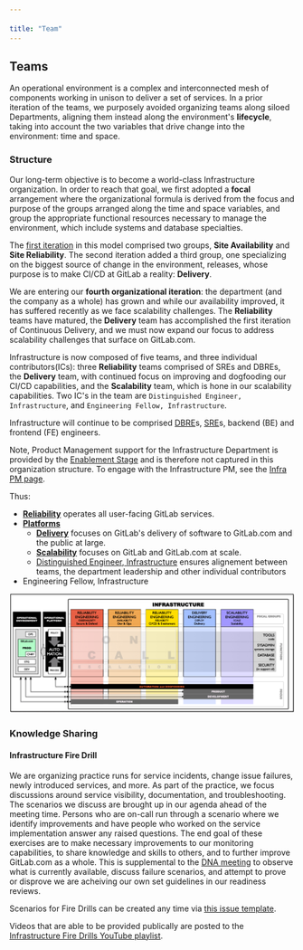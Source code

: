 ```yaml
---

title: "Team"
---
```









## Teams

An operational environment is a complex and interconnected mesh of components working in unison to deliver a set of services. In a prior iteration of the teams, we purposely avoided organizing teams along siloed Departments, aligning them instead along the environment's **lifecycle**,
taking into account the two variables that drive change into the environment: time and space.

### Structure

Our long-term objective is to become a world-class Infrastructure organization. In order to reach that goal, we first adopted a **focal** arrangement where the organizational formula is derived from the focus and purpose of the groups arranged along the time and space variables, and group  the appropriate functional resources necessary to manage the environment, which include systems and database specialties.

The [first iteration](/handbook/values/#iteration) in this model comprised two groups, **Site Availability** and **Site Reliability**. The second iteration added a third group, one specializing on the biggest source of change in the environment, releases, whose purpose is to make CI/CD at GitLab a reality: **Delivery**.

We are entering our **fourth organizational iteration**: the department (and the company as a whole) has grown and while our availability improved, it has suffered recently as we face scalability challenges. The **Reliability** teams have matured, the **Delivery** team has accomplished the first iteration of Continuous Delivery, and we must now expand our focus to address scalability challenges that surface on GitLab.com.

Infrastructure is now composed of five teams, and three individual contributors(ICs):  three **Reliability** teams comprised of SREs and DBREs, the **Delivery** team, with continued focus on improving and dogfooding our CI/CD capabilities, and the **Scalability** team, which is hone in our scalability capabilities. Two IC's in the team are `Distinguished Engineer, Infrastructure`, and `Engineering Fellow, Infrastructure`.

Infrastructure will continue to be comprised [DBRE](https://handbook.gitlab.com/job-families/engineering/infrastructure/database-reliability-engineer/)s, [SRE](https://handbook.gitlab.com/job-families/engineering/infrastructure/site-reliability-engineer/)s, backend (BE) and frontend (FE) engineers.

Note, Product Management support for the Infrastructure Department is provided by the [Enablement Stage](/handbook/product/categories/#enablement-stage) and is therefore not captured in this organization structure. To engage with the Infrastructure PM, see the [Infra PM page](/handbook/engineering/infrastructure/product-management/).

Thus:

* [**Reliability**](/handbook/engineering/infrastructure/team/reliability/) operates all user-facing GitLab services.
* [**Platforms**](/handbook/engineering/infrastructure/platforms)
    * [**Delivery**](/handbook/engineering/infrastructure/team/delivery/) focuses on GitLab's delivery of software to GitLab.com and the public at large.
    * [**Scalability**](/handbook/engineering/infrastructure/team/scalability/) focuses on GitLab and GitLab.com at scale.
    * [Distinguished Engineer, Infrastructure](/handbook/engineering/infrastructure/team/dei/) ensures alignement between teams, the department leadership and other individual contributors
* Engineering Fellow, Infrastructure


![](img/GitLabInfraOrgStructureV8.png)

### Knowledge Sharing

#### Infrastructure Fire Drill

We are organizing practice runs for service incidents, change issue failures, newly introduced services, and more. As part of the practice, we focus discussions around service visibility, documentation, and troubleshooting. The scenarios we discuss are brought up in our agenda ahead of the meeting time. Persons who are on-call run through a scenario where we identify improvements and have people who worked on the service implementation answer any raised questions. The end goal of these exercises are to make necessary improvements to our monitoring capabilities, to share knowledge and skills to others, and to further improve GitLab.com as a whole.  This is supplemental to the [DNA meeting](/handbook/engineering/infrastructure/index.html#design-and-automation-dna) to observe what is currently available, discuss failure scenarios, and attempt to prove or disprove we are acheiving our own set guidelines in our readiness reviews.

Scenarios for Fire Drills can be created any time via [this issue template](https://gitlab.com/gitlab-com/gl-infra/infrastructure/-/issues/new?issuable_template=fire-drill-proposal).

Videos that are able to be provided publically are posted to the [Infrastructure Fire Drills YouTube playlist](https://www.youtube.com/playlist?list=PL05JrBw4t0KoIaWOHVVBWGRUnMCgWrLzh).
